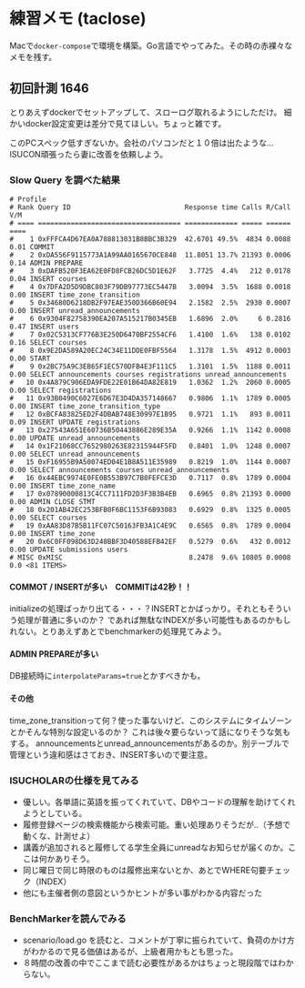 # 練習メモ (taclose)

Macで`docker-compose`で環境を構築。Go言語でやってみた。その時の赤裸々なメモを残す。

## 初回計測 1646

とりあえずdockerでセットアップして、スローログ取れるようにしただけ。
細かいdocker設定変更は差分で見てほしい。ちょっと雑です。

このPCスペック低すぎないか。会社のパソコンだと１０倍は出たような...
ISUCON頑張ったら妻に改善を依頼しよう。

### Slow Query を調べた結果

```
# Profile
# Rank Query ID                            Response time Calls R/Call V/M
# ==== =================================== ============= ===== ====== ====
#    1 0xFFFCA4D67EA0A788813031B8BBC3B329  42.6701 49.5%  4834 0.0088  0.01 COMMIT
#    2 0xDA556F9115773A1A99AA0165670CE848  11.8051 13.7% 21393 0.0006  0.14 ADMIN PREPARE
#    3 0xDAFB520F3EA62E0FD8FCB26DC5D1E62F   3.7725  4.4%   212 0.0178  0.04 INSERT courses
#    4 0x7DFA2D5D9DBC803F79DB97773EC5447B   3.0094  3.5%  1688 0.0018  0.00 INSERT time_zone_transition
#    5 0x34680D6218DB2F97EAE350D366B60E94   2.1582  2.5%  2930 0.0007  0.00 INSERT unread_announcements
#    6 0x9304F82758390EA207A515217B0345EB   1.6896  2.0%     6 0.2816  0.47 INSERT users
#    7 0x02C5313CF776B3E250D6470BF2554CF6   1.4100  1.6%   138 0.0102  0.16 SELECT courses
#    8 0x9E2DA589A20EC24C34E11DDE0FBF5564   1.3178  1.5%  4912 0.0003  0.00 START
#    9 0x2BC75A9C3EB65F1EC570DFB4E3F111C5   1.3101  1.5%  1188 0.0011  0.00 SELECT announcements courses registrations unread_announcements
#   10 0x4A879C906EDA9FDE22E01B64DA82E819   1.0362  1.2%  2060 0.0005  0.00 SELECT registrations
#   11 0x93B0490C6027E6D67E3D4DA357148667   0.9806  1.1%  1789 0.0005  0.00 INSERT time_zone_transition_type
#   12 0xBCFA83825ED2F4DBAB748E30997E1B95   0.9721  1.1%   893 0.0011  0.09 INSERT UPDATE registrations
#   13 0x27543A651E60736B50443886E289E35A   0.9266  1.1%  1142 0.0008  0.00 UPDATE unread_announcements
#   14 0x1F21068CC7652980263E82315944F5FD   0.8401  1.0%  1248 0.0007  0.00 SELECT unread_announcements
#   15 0xF16955B9A50074ED04E1B8A511E35989   0.8219  1.0%  1144 0.0007  0.00 SELECT announcements courses unread_announcements
#   16 0x44EBC9974E0FE0B553B97C7B0FEFCE3D   0.7117  0.8%  1789 0.0004  0.00 INSERT time_zone_name
#   17 0x07890000813C4CC7111FD2D3F3B3B4EB   0.6965  0.8% 21393 0.0000  0.00 ADMIN CLOSE STMT
#   18 0x201AB42EC253BFB0F6BC1153F6B93083   0.6929  0.8%  1325 0.0005  0.00 SELECT courses
#   19 0xAA83D87B5B11FC07C50163FB3A1C4E9C   0.6565  0.8%  1789 0.0004  0.00 INSERT time_zone
#   20 0x6C0FF098D63D248BBF3D40588EFB42EF   0.5279  0.6%   432 0.0012  0.00 UPDATE submissions users
# MISC 0xMISC                               8.2478  9.6% 10805 0.0008   0.0 <81 ITEMS>
```

#### COMMOT / INSERTが多い　COMMITは42秒！！

initializeの処理ばっかり出てる・・・？INSERTとかばっかり。それともそういう処理が普通に多いのか？
であれば無駄なINDEXが多い可能性もあるのかもしれない。とりあえずあとでbenchmarkerの処理見てみよう。

#### ADMIN PREPAREが多い

DB接続時に`interpolateParams=true`とかすべきかも。

#### その他

time_zone_transitionって何？使った事ないけど、このシステムにタイムゾーンとかそんな特別な設定いるのか？
これは後々要らないって話になりそうな気もする。
announcementsとunread_announcementsがあるのか。別テーブルで管理という違和感はさておき、INSERT多いので要注意。

### ISUCHOLARの仕様を見てみる

- 優しい。各単語に英語を振ってくれていて、DBやコードの理解を助けてくれようとしている。
- 履修登録ページの検索機能から検索可能。重い処理ありそうだが..（予想で動くな、計測せよ）
- 講義が追加されると履修してる学生全員にunreadなお知らせが届くのか。ここは何かありそう。
- 同じ曜日で同じ時限のものは履修出来ないとか、あとでWHERE句要チェック（INDEX）
- 他にも主催者側の意図というかヒントが多い事がわかる内容だった

### BenchMarkerを読んでみる

- scenario/load.go を読むと、コメントが丁寧に振られていて、負荷のかけ方がわかるので見る価値はあるが、上級者用かもとも思った。
- ８時間の改善の中でここまで読む必要性があるかはちょっと現段階ではわからない。


## 



